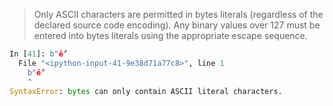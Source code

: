 > Only ASCII characters are permitted in bytes literals (regardless of the declared source code encoding). Any binary values over 127 must be entered into bytes literals using the appropriate escape sequence.
```python
In [41]: b"ế"
  File "<ipython-input-41-9e38d71a77c8>", line 1
    b"ế"
    ^
SyntaxError: bytes can only contain ASCII literal characters.
```

